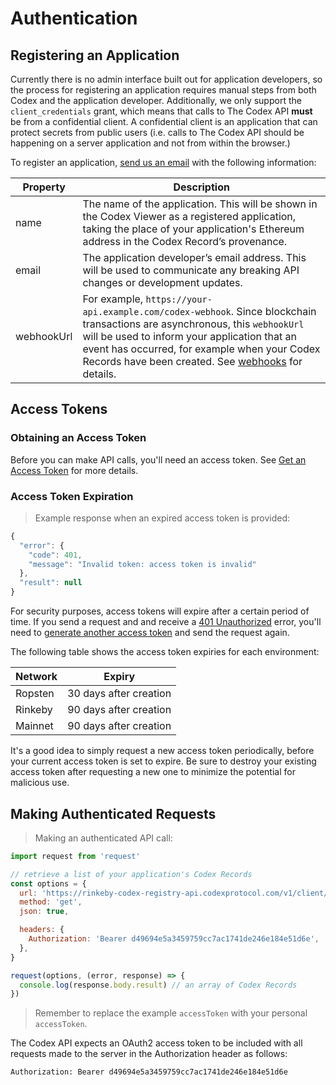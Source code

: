 # Authentication

## Registering an Application

Currently there is no admin interface built out for application developers, so
the process for registering an application requires manual steps from both
Codex and the application developer. Additionally, we only support the
`client_credentials` grant, which means that calls to The Codex API
<strong>must</strong> be from a confidential client. A confidential client is an
application that can protect secrets from public users (i.e. calls to The Codex
API should be happening on a server application and not from within the browser.)

To register an application, [send us an email](mailto:developers@codexprotocol.com?subject=Codex%20API%20Application%20Request&body=Please%20provide%20a%20brief%20description%20of%20your%20application.) with the following information:

Property   | Description
---------- | -------------------------------------------------------------------
name       | The name of the application. This will be shown in the Codex Viewer as a registered application, taking the place of your application's Ethereum address in the Codex Record’s provenance.
email      | The application developer’s email address. This will be used to communicate any breaking API changes or development updates.
webhookUrl | For example, `https://your-api.example.com/codex-webhook`. Since blockchain transactions are asynchronous, this `webhookUrl` will be used to inform your application that an event has occurred, for example when your Codex Records have been created. See [webhooks](#webhooks) for details.


## Access Tokens

### Obtaining an Access Token

Before you can make API calls, you'll need an access token. See
[Get an Access Token](#get-an-access-token) for more details.

### Access Token Expiration

> Example response when an expired access token is provided:

```javascript
{
  "error": {
    "code": 401,
    "message": "Invalid token: access token is invalid"
  },
  "result": null
}
```

For security purposes, access tokens will expire after a certain period of time.
If you send a request and and receive a [401 Unauthorized](#errors) error,
you'll need to [generate another access token](#get-an-access-token) and send
the request again.

The following table shows the access token expiries for each environment:

Network | Expiry
------- | ----------------------------------------------------------------------
Ropsten | 30 days after creation
Rinkeby | 90 days after creation
Mainnet | 90 days after creation

<aside class="success">
  It's a good idea to simply request a new access token periodically, before
  your current access token is set to expire. Be sure to destroy your existing
  access token after requesting a new one to minimize the potential for
  malicious use.
</aside>


## Making Authenticated Requests

> Making an authenticated API call:

```javascript
import request from 'request'

// retrieve a list of your application's Codex Records
const options = {
  url: 'https://rinkeby-codex-registry-api.codexprotocol.com/v1/client/records',
  method: 'get',
  json: true,

  headers: {
    Authorization: 'Bearer d49694e5a3459759cc7ac1741de246e184e51d6e',
  },
}

request(options, (error, response) => {
  console.log(response.body.result) // an array of Codex Records
})
```

> Remember to replace the example `accessToken` with your personal `accessToken`.

The Codex API expects an OAuth2 access token to be included with all requests
made to the server in the Authorization header as follows:

`Authorization: Bearer d49694e5a3459759cc7ac1741de246e184e51d6e`
